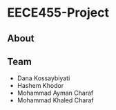 # EECE455-Project

## About


## Team
- Dana Kossaybiyati
- Hashem Khodor
- Mohammad Ayman Charaf
- Mohammad Khaled Charaf

